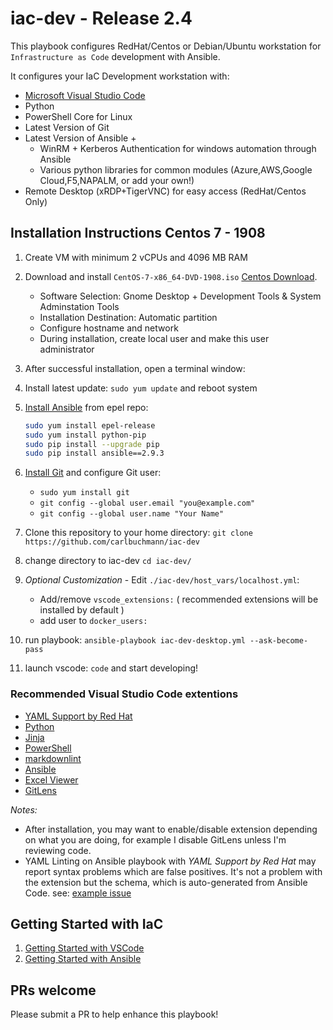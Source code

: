 # iac-dev - Release 2.4

This playbook configures RedHat/Centos or Debian/Ubuntu workstation for `Infrastructure as Code` development with Ansible.

It configures your IaC Development workstation with:

- [Microsoft Visual Studio Code](https://code.visualstudio.com/)
- Python
- PowerShell Core for Linux
- Latest Version of Git
- Latest Version of Ansible +
  - WinRM + Kerberos Authentication for windows automation through Ansible
  - Various python libraries for common modules (Azure,AWS,Google Cloud,F5,NAPALM, or add your own!)
- Remote Desktop (xRDP+TigerVNC) for easy access (RedHat/Centos Only)

## Installation Instructions Centos 7 - 1908

1. Create VM with minimum 2 vCPUs and 4096 MB RAM
2. Download and install `CentOS-7-x86_64-DVD-1908.iso` [Centos Download](http://centos.mirror.rafal.ca/7.7.1908/isos/x86_64/).
     - Software Selection: Gnome Desktop + Development Tools & System Adminstation Tools
     - Installation Destination: Automatic partition
     - Configure hostname and network
     - During installation, create local user and make this user administrator
3. After successful installation, open a terminal window:
4. Install latest update: `sudo yum update` and reboot system
5. [Install Ansible](http://docs.ansible.com/intro_installation.html) from epel repo:

      ```bash
      sudo yum install epel-release
      sudo yum install python-pip
      sudo pip install --upgrade pip
      sudo pip install ansible==2.9.3
      ```

6. [Install Git](https://git-scm.com/download/linux) and configure Git user:
     - `sudo yum install git`
     - `git config --global user.email "you@example.com"`
     - `git config --global user.name "Your Name"`
7. Clone this repository to your home directory: `git clone https://github.com/carlbuchmann/iac-dev`
8. change directory to iac-dev `cd iac-dev/`
9. *Optional Customization* - Edit `./iac-dev/host_vars/localhost.yml`:
     - Add/remove `vscode_extensions:` ( recommended extensions will be installed by default )
     - add user to `docker_users:`
10. run playbook: `ansible-playbook iac-dev-desktop.yml --ask-become-pass`
11. launch vscode: `code` and start developing!

### Recommended Visual Studio Code extentions

- [YAML Support by Red Hat](https://marketplace.visualstudio.com/items?itemName=redhat.vscode-yaml)
- [Python](https://marketplace.visualstudio.com/items?itemName=ms-python.python)
- [Jinja](https://marketplace.visualstudio.com/items?itemName=samuelcolvin.jinjahtml)
- [PowerShell](https://marketplace.visualstudio.com/items?itemName=ms-vscode.PowerShell)
- [markdownlint](https://marketplace.visualstudio.com/items?itemName=DavidAnson.vscode-markdownlint)
- [Ansible](https://marketplace.visualstudio.com/items?itemName=vscoss.vscode-ansible)
- [Excel Viewer](https://marketplace.visualstudio.com/items?itemName=GrapeCity.gc-excelviewer)
- [GitLens](https://marketplace.visualstudio.com/items?itemName=eamodio.gitlens)

*Notes:*

- After installation, you may want to enable/disable extension depending on what you are doing, for example I disable GitLens unless I'm reviewing code.
- YAML Linting on Ansible playbook with *YAML Support by Red Hat* may report syntax problems which are false positives. It's not a problem with the extension but the schema, which is auto-generated from Ansible Code. see: [example issue](https://github.com/redhat-developer/vscode-yaml/issues/96)

## Getting Started with IaC

  1. [Getting Started with VSCode](https://code.visualstudio.com/docs)
  2. [Getting Started with Ansible](https://docs.ansible.com/ansible/latest/user_guide/intro_getting_started.html)

## PRs welcome

Please submit a PR to help enhance this playbook!
